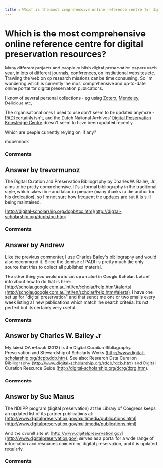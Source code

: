 ```yaml
---
title : Which is the most comprehensive online reference centre for digital preservation resources?
---
```

Which is the most comprehensive online reference centre for digital preservation resources?
=====================
Many different projects and people publish digital preservation papers
each year, in lots of different journals, conferences, on institutional
websites etc. Trawling the web on dp research missions can be time
consuming. So I'm wondering which is currently the most comprehensive
and up-to-date online portal for digital preservation publications.

I know of several personal collections - eg using
[Zotero](https://www.zotero.org/groups/digitale_langzeitarchivierung/),
[Mendeley](http://www.mendeley.com/groups/1704161/digital-preservation-cost/),
Delicious etc,

The organisational ones I used to use don't seem to be updated anymore -
[PADI](http://pandora.nla.gov.au/pan/10691/20110824-1153/www.nla.gov.au/padi/index.html)
certainly isn't, and the Dutch National Archives' [Digital Preservation
Knowledge
Centre](http://en.nationaalarchief.nl/knowledge-base/digital-preservation)
doesn't seem to have been updated recently.

Which are people currently relying on, if any?

mopennock

### Comments ###


Answer by trevormunoz
----------------
The Digital Curation and Preservation Bibliography by Charles W. Bailey,
Jr., aims to be pretty comprehensive. It's a formal bibliography in the
traditional style, which takes time and labor to prepare (many thanks to
the author for his dedication), so I'm not sure how frequent the updates
are but it is still being maintained.

[http://digital-scholarship.org/dcpb/toc.htm](http://digital-scholarship.org/dcpb/toc.htm)

### Comments ###

Answer by Andrew
----------------
Like the previous commenter, I use Charles Bailey's bibliography and
would also recommend it. Since the demise of PADI its pretty much the
only source that tries to collect all published material.

The other thing you could do is set up an alert in Google Scholar. Lots
of info about how to do that is here:
[http://scholar.google.com.au/intl/en/scholar/help.html\#alerts](http://scholar.google.com.au/intl/en/scholar/help.html#alerts).
I have one set up for "digital preservation" and that sends me one or
two emails every week listing all new publications which match the
search criteria. Its not perfect but its certainly very useful.

### Comments ###

Answer by Charles W. Bailey Jr
----------------
My latest OA e-book (2012) is the Digital Curation Bibliography:
Preservation and Stewardship of Scholarly Works
(http://www.digital-scholarship.org/dcpb/dcb.htm). See also: Research
Data Curation Bibliography
(http://www.digital-scholarship.org/rdcb/rdcb.htm) and Digital Curation
Resource Guide (http://digital-scholarship.org/dcrg/dcrg.htm).

### Comments ###

Answer by Sue Manus
----------------
The NDIIPP program (digital preservation) at the Library of Congress
keeps an updated list of its partner publications at:
[http://www.digitalpreservation.gov/multimedia/publications.html](http://www.digitalpreservation.gov/multimedia/publications.html)

And the overall site at:
[http://www.digitalpreservation.gov](http://www.digitalpreservation.gov)
serves as a portal for a wide range of information and resources
concerning digital preservation, and it is updated regularly.

### Comments ###

